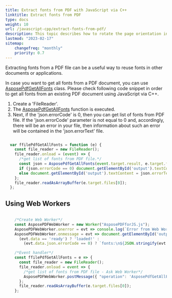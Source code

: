 ```yaml
---
title: Extract fonts from PDF with JavaScript via C++ 
linktitle: Extract fonts from PDF
type: docs
weight: 10
url: /javascript-cpp/extract-fonts-from-pdf/
description: This topic describes how to rotate the page orientation in an existing PDF file programmatically via JavaScript via C++ 
lastmod: "2023-02-17"
sitemap:
    changefreq: "monthly"
    priority: 0.7
---
```


Extracting fonts from a PDF file can be a useful way to reuse fonts in other documents or applications. 

In case you want to get all fonts from a PDF document, you can use [AsposePdfGetAllFonts](https://reference.aspose.com/pdf/javascript-cpp/core/asposepdfgetallfonts/) class. 
Please check following code snippet in order to get all fonts from an existing PDF document using JavaScript via C++.

1. Create a 'FileReader'.
1. The [AsposePdfGetAllFonts](https://reference.aspose.com/pdf/javascript-cpp/core/asposepdfgetallfonts/) function is executed.
1. Next, if the 'json.errorCode' is 0, then you can get list of fonts from PDF file. If the 'json.errorCode' parameter is not equal to 0 and, accordingly, there will be an error in your file, then information about such an error will be contained in the 'json.errorText' file.

```js

  var ffilePdfGetAllFonts = function (e) {
    const file_reader = new FileReader();
    file_reader.onload = (event) => {
      /*get list of fonts from PDF file.*/
      const json = AsposePdfGetAllFonts(event.target.result, e.target.files[0].name);
      if (json.errorCode == 0) document.getElementById('output').textContent = "JSON:\n" + JSON.stringify(json, null, 4);
      else document.getElementById('output').textContent = json.errorText;
    };
    file_reader.readAsArrayBuffer(e.target.files[0]);
  };
```

## Using Web Workers

```js

    /*Create Web Worker*/
    const AsposePDFWebWorker = new Worker("AsposePDFforJS.js");
    AsposePDFWebWorker.onerror = evt => console.log(`Error from Web Worker: ${evt.message}`);
    AsposePDFWebWorker.onmessage = evt => document.getElementById('output').textContent = 
      (evt.data == 'ready') ? 'loaded!' :
        (evt.data.json.errorCode == 0) ? `fonts:\n${JSON.stringify(evt.data.json.fonts, null, 4)}` : `Error: ${evt.data.json.errorText}`; 

    /*Event handler*/
    const ffilePdfGetAllFonts = e => {
      const file_reader = new FileReader();
      file_reader.onload = event => {
        /*get list of fonts from PDF file - Ask Web Worker*/
        AsposePDFWebWorker.postMessage({ "operation": 'AsposePdfGetAllFonts', "params": [event.target.result, e.target.files[0].name] }, [event.target.result]);
      };
      file_reader.readAsArrayBuffer(e.target.files[0]);
    };
```